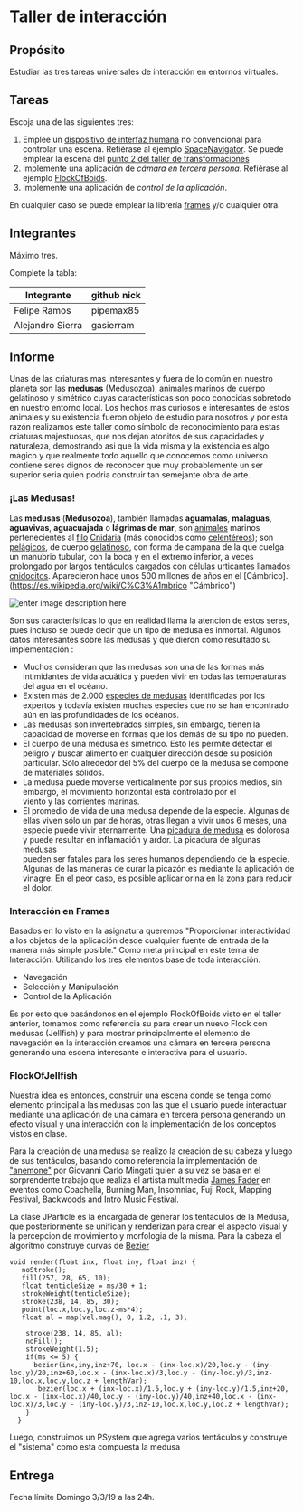 # Taller de interacción

## Propósito

Estudiar las tres tareas universales de interacción en entornos virtuales.

## Tareas

Escoja una de las siguientes tres:

1. Emplee un [dispositivo de interfaz humana](https://en.wikipedia.org/wiki/Human_interface_device) no convencional para controlar una escena. Refiérase al ejemplo [SpaceNavigator](https://github.com/VisualComputing/frames/tree/master/examples/basics/SpaceNavigator). Se puede emplear la escena del [punto 2 del taller de transformaciones](https://github.com/VisualComputing/Transformations_ws)
2. Implemente una aplicación de _cámara en tercera persona_. Refiérase al ejemplo [FlockOfBoids](https://github.com/VisualComputing/frames/tree/master/examples/demos/FlockOfBoids).
3. Implemente una aplicación de _control de la aplicación_.

En cualquier caso se puede emplear la librería [frames](https://github.com/VisualComputing/frames) y/o cualquier otra.

## Integrantes

Máximo tres.

Complete la tabla:

| Integrante | github nick |
|------------|-------------|
|Felipe Ramos        | pipemax85 |
|Alejandro Sierra        | gasierram |

## Informe

Unas de las criaturas mas interesantes y fuera de lo común en nuestro planeta son las **medusas** (Medusozoa), animales marinos de cuerpo gelatinoso y simétrico cuyas características son poco conocidas sobretodo en nuestro entorno local. 
Los hechos mas curiosos e interesantes de estos animales y su existencia fueron objeto de estudio para nosotros y por esta razón realizamos este taller como símbolo de reconocimiento para estas criaturas majestuosas, que nos dejan atonitos de sus capacidades y naturaleza, demostrando asi que la vida misma y la existencia es algo magico y que realmente todo aquello que conocemos como universo contiene seres dignos de reconocer que muy probablemente un ser superior seria quien podria construir tan semejante obra de arte.  


### ¡Las Medusas!

Las **medusas** (**Medusozoa**), también llamadas **aguamalas**, **malaguas**, **aguavivas**, **aguacuajada** o **lágrimas de mar**, son [animales](https://es.wikipedia.org/wiki/Animal "Animal") marinos pertenecientes al [filo](https://es.wikipedia.org/wiki/Filo "Filo")  [Cnidaria](https://es.wikipedia.org/wiki/Cnidaria "Cnidaria") (más conocidos como [celentéreos](https://es.wikipedia.org/wiki/Celent%C3%A9reos "Celentéreos")); son [pelágicos](https://es.wikipedia.org/wiki/Pel%C3%A1gico "Pelágico"), de cuerpo [gelatinoso](https://es.wikipedia.org/wiki/Gelatina "Gelatina"), con forma de campana de la que cuelga un manubrio tubular, con la boca y en el extremo inferior, a veces prolongado por largos tentáculos cargados con células urticantes llamados [cnidocitos](https://es.wikipedia.org/wiki/Cnidocito "Cnidocito"). Aparecieron hace unos 500 millones de años en el [Cámbrico].
(https://es.wikipedia.org/wiki/C%C3%A1mbrico "Cámbrico")

![enter image description here](https://static3.larioja.com/www/multimedia/201708/22/media/cortadas/medusas-kcyB--624x385@La%20Rioja.jpg)

Son sus características lo que en realidad llama la atencion de estos seres, pues incluso se puede decir que un tipo de medusa es inmortal. 
Algunos datos interesantes sobre las medusas y que dieron como resultado su implementación :

  - Muchos consideran que las medusas son una de las formas más intimidantes de vida acuática y pueden vivir en todas las temperaturas del agua en el    océano.
- Existen más de 2.000  [especies de    medusas](http://www.medusapedia.com/especies-medusas/ "Especies de   
   medusas") identificadas por los expertos y todavía existen muchas especies que no se han encontrado aún en las profundidades de los océanos.
- Las medusas son invertebrados simples, sin embargo, tienen la    capacidad de moverse en formas que los demás de su tipo no pueden.
- El cuerpo de una medusa es simétrico. Esto les permite detectar el    peligro y buscar alimento en cualquier dirección desde su posición particular.
         Sólo alrededor del 5% del cuerpo de la medusa se compone de    materiales sólidos.
- La medusa puede moverse verticalmente por sus propios medios, sin    embargo, el movimiento horizontal está controlado por el   
   viento y las    corrientes marinas.
- El promedio de vida de una medusa depende de la especie. Algunas de    ellas viven sólo un par de horas, otras llegan a vivir 
   unos 6 meses,    una especie puede vivir eternamente.
         Una  [picadura de    medusa](http://www.medusapedia.com/picaduras-medusas-toxicidad-tratamiento/
   "Picaduras de medusas, toxicidad y tratamiento")  es dolorosa y puede
   resultar en inflamación y ardor. La picadura de algunas medusas      
   pueden ser fatales para los seres humanos dependiendo de la especie. 
   Algunas de las maneras de curar la picazón es mediante la aplicación 
   de vinagre. En el peor caso, es posible aplicar orina en la zona para
   reducir el dolor.

### Interacción en Frames 
Basados en lo visto en la asignatura queremos "Proporcionar interactividad a los objetos de la aplicación desde cualquier fuente de entrada de la manera más simple posible." Como meta principal en este tema de Interacción. Utilizando los tres elementos base de toda interacción. 

 - Navegación  
 - Selección y Manipulación
 -  Control de la Aplicación

Es por esto que basándonos en el ejemplo FlockOfBoids visto en el taller anterior, tomamos como referencia su para crear un nuevo Flock con medusas (Jellfish) y para mostrar principalmente el elemento de navegación en la interacción creamos una cámara en tercera persona generando una escena interesante e interactiva para el usuario. 

### FlockOfJellfish
Nuestra idea es entonces, construir una escena donde se tenga como elemento principal a las medusas con las que el usuario puede interactuar mediante una aplicación de una cámara en tercera persona generando un efecto visual y una interacción con la implementación de los conceptos vistos en clase. 

Para la creación de una medusa se realizo la creación de su cabeza y luego de sus tentáculos, basando como referencia la implementación de ["anemone"]( http://www.openprocessing.org/visuals/?visualID=1439
) por Giovanni Carlo Mingati quien a su vez se basa en el sorprendente trabajo que realiza el artista multimedia [James Fader](https://vjfader.com/about/) en eventos como Coachella, Burning Man, Insomniac, Fuji Rock, Mapping Festival, Backwoods and Intro Music Festival.

La clase JParticle es la encargada de generar los tentaculos de la Medusa, que posteriormente se unifican y renderizan para crear el aspecto visual y la percepcion de movimiento y morfologia de la misma. Para la cabeza el algoritmo construye curvas de [Bezier](https://es.wikipedia.org/wiki/Curva_de_B%C3%A9zier)

 

    void render(float inx, float iny, float inz) { 
       noStroke(); 
       fill(257, 28, 65, 10);
       float tenticleSize = ms/30 + 1; 
       strokeWeight(tenticleSize);
       stroke(238, 14, 85, 30); 
       point(loc.x,loc.y,loc.z-ms*4); 
       float al = map(vel.mag(), 0, 1.2, .1, 3); 

	    stroke(238, 14, 85, al); 
	    noFill();
	    strokeWeight(1.5);
	    if(ms <= 5) {
	      bezier(inx,iny,inz+70, loc.x - (inx-loc.x)/20,loc.y - (iny-loc.y)/20,inz+60,loc.x - (inx-loc.x)/3,loc.y - (iny-loc.y)/3,inz-10,loc.x,loc.y,loc.z + lengthVar);
	       bezier(loc.x + (inx-loc.x)/1.5,loc.y + (iny-loc.y)/1.5,inz+20, loc.x - (inx-loc.x)/40,loc.y - (iny-loc.y)/40,inz+40,loc.x - (inx-loc.x)/3,loc.y - (iny-loc.y)/3,inz-10,loc.x,loc.y,loc.z + lengthVar);
	    }
      } 
Luego, construimos un PSystem que agrega varios tentáculos y construye el "sistema" como esta compuesta la medusa
 
## Entrega

Fecha límite Domingo 3/3/19 a las 24h.
